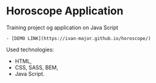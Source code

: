 # Horoscope Application
Training project og application on Java Script

    - [DEMO LINK](https://ivan-major.github.io/horoscope/)

Used technologies:
- HTML,
- CSS, SASS, BEM,
- Java Script.
